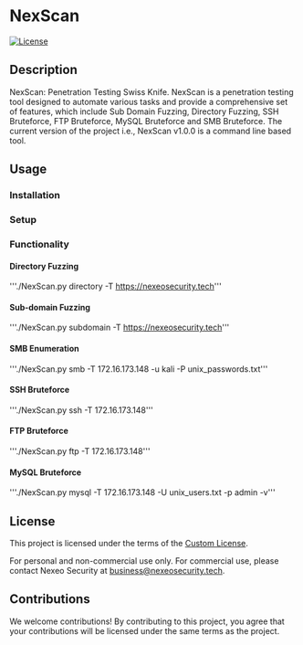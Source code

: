 # NexScan

[![License](https://img.shields.io/badge/license-Custom%20License-blue.svg)](./LICENSE)

## Description

NexScan: Penetration Testing Swiss Knife.
NexScan is a penetration testing tool designed to automate various tasks and provide a comprehensive set of features, which include Sub Domain Fuzzing, Directory Fuzzing, SSH Bruteforce, FTP Bruteforce, MySQL Bruteforce and SMB Bruteforce. The current version of the project i.e., NexScan v1.0.0 is a command line based tool.

## Usage

### Installation

### Setup

### Functionality

#### Directory Fuzzing
'''./NexScan.py directory -T https://nexeosecurity.tech'''

#### Sub-domain Fuzzing
'''./NexScan.py subdomain -T https://nexeosecurity.tech'''

#### SMB Enumeration
'''./NexScan.py smb -T 172.16.173.148 -u kali -P unix_passwords.txt'''

#### SSH Bruteforce
'''./NexScan.py ssh -T 172.16.173.148'''

#### FTP Bruteforce
'''./NexScan.py ftp -T 172.16.173.148'''

#### MySQL Bruteforce
'''./NexScan.py mysql -T 172.16.173.148 -U unix_users.txt -p admin -v'''

## License

This project is licensed under the terms of the [Custom License](./LICENSE).

For personal and non-commercial use only. For commercial use, please contact Nexeo Security at business@nexeosecurity.tech.

## Contributions

We welcome contributions! By contributing to this project, you agree that your contributions will be licensed under the same terms as the project.
